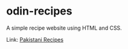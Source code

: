 # odin-recipes

<p> A simple recipe website using HTML and CSS.</p>
<p>Link: <a href="https://raafeahmed.github.io/odin-recipes/">Pakistani Recipes</a></p>
